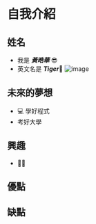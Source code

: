 # 自我介紹

## 姓名 
* 我是 **_黃晧華_** 😎
* 英文名是 **_Tiger_**🐯
 ![image](https://github.com/tigerthehandsome/practiceMarkdown/assets/145098737/b31fde8b-b3c1-4041-98fe-4820ec62b0f1)

## 未來的夢想
* 💻 學好程式
* 考好大學
## 興趣
* 🏃‍♂️

## 優點

## 缺點
